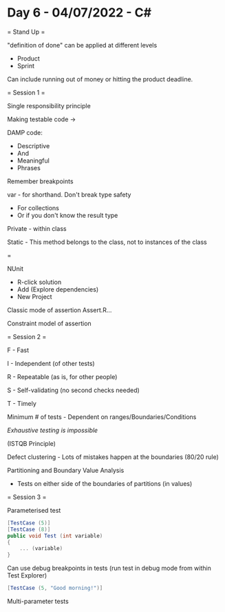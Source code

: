 # Day 6 - 04/07/2022 - C#

= Stand Up =

"definition of done" can be applied at different levels

- Product
- Sprint

Can include running out of money or hitting the product deadline.



= Session 1 =

Single responsibility principle



Making testable code -> 



DAMP code:

- Descriptive
- And
- Meaningful
- Phrases



Remember breakpoints



var - for shorthand. Don't break type safety

-  For collections
- Or if you don't know the result type



Private - within class

Static - This method belongs to the class, not to instances of the class



=



NUnit

- R-click solution
- Add (Explore dependencies)
- New Project



Classic mode of assertion		Assert.R...

Constraint model of assertion



= Session 2 = 

F - Fast

I - Independent (of other tests)

R - Repeatable (as is, for other people)

S - Self-validating (no second checks needed)

T - Timely



Minimum # of tests - Dependent on ranges/Boundaries/Conditions



*Exhaustive testing is impossible*

(ISTQB Principle)



Defect clustering - Lots of mistakes happen at the boundaries (80/20 rule)



Partitioning and Boundary Value Analysis 

- Tests on either side of the boundaries of partitions (in values)



= Session 3 =

Parameterised test



```csharp
[TestCase (5)]
[TestCase (8)]
public void Test (int variable)
{
	... (variable)
}
```



Can use debug breakpoints in tests (run test in debug mode from within Test Explorer)



```csharp
[TestCase (5, "Good morning!")]
```

Multi-parameter tests

